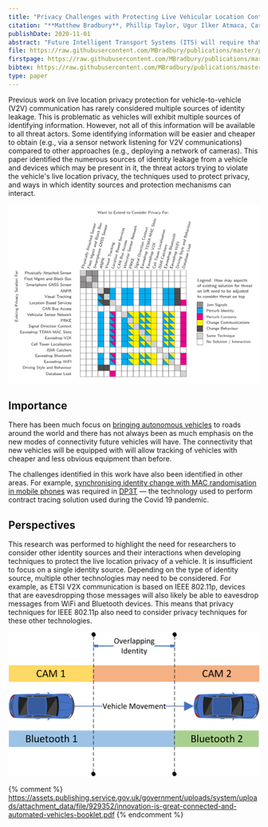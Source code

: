 ```yaml
---
title: "Privacy Challenges with Protecting Live Vehicular Location Context"
citation: "**Matthew Bradbury**, Phillip Taylor, Ugur Ilker Atmaca, Carsten Maple, and Nathan Griffiths. Privacy Challenges with Protecting Live Vehicular Location Context. *IEEE Access*, 8:207465–207484, 2020. [doi:10.1109/ACCESS.2020.3038533](https://doi.org/10.1109/ACCESS.2020.3038533)."
publishDate: 2020-11-01
abstract: "Future Intelligent Transport Systems (ITS) will require that vehicles are equipped with Dedicated Short Range Communications (DSRC). With these DSRC capabilities, new privacy threats are emerging that can be taken advantage of by threat actors with little experience and cheap components. However, the origins of these privacy threats are not limited to the vehicle and its communications, but extend to non-vehicular devices carried by the driver and passengers. A shortcoming of existing work is that it tends to focus on a specific aspect of privacy leakage when attempting to protect location privacy. In doing so, interactions between privacy threats are not considered. In this work, we investigate the privacy surface of a vehicle by considering the many different ways in which location privacy can be leaked. Following this, we identify techniques to protect privacy and that it is insufficient to provide location privacy against a single threat vector. A methodology to calculate the interactions of privacy preserving techniques is used to highlight the need to consider the wider threat landscape and for techniques to collaborate to ensure location privacy is provided against multiple sources of privacy threats where possible."
file: https://raw.githubusercontent.com/MBradbury/publications/master/papers/Access2020.pdf
firstpage: https://raw.githubusercontent.com/MBradbury/publications/master/firstpages/Access2020.svg
bibtex: https://raw.githubusercontent.com/MBradbury/publications/master/bibtex/Bradbury_2020_PrivacyChallengesProtecting.bib
type: paper
---
```


Previous work on live location privacy protection for vehicle-to-vehicle (V2V) communication has rarely considered multiple sources of identity leakage. This is problematic as vehicles will exhibit multiple sources of identifying information. However, not all of this information will be available to all threat actors. Some identifying information will be easier and cheaper to obtain (e.g., via a sensor network listening for V2V communications) compared to other approaches (e.g., deploying a network of cameras). This paper identified the numerous sources of identity leakage from a vehicle and devices which may be present in it, the threat actors trying to violate the vehicle's live location privacy, the techniques used to protect privacy, and ways in which identity sources and protection mechanisms can interact.

<!-- readmore -->

![Matrix of live location privacy threats and their relation to one another](/images/threat-overlap-matrix.svg)

## Importance

There has been much focus on [bringing autonomous vehicles](https://zenzic.io/content/uploads/2020/10/Zenzic_Roadmap_Report_v3.pdf) to roads around the world and there has not always been as much emphasis on the new modes of connectivity future vehicles will have. The connectivity that new vehicles will be equipped with will allow tracking of vehicles with cheaper and less obvious equipment than before.

The challenges identified in this work have also been identified in other areas. For example, [synchronising identity change with MAC randomisation in mobile phones](https://twitter.com/mikarv/status/1561622778645725185?s=12&t=wfqsVALyuFJpSigYvtYqSQ) was required in [DP3T](https://github.com/DP-3T/documents) &mdash; the technology used to perform contract tracing solution used during the Covid 19 pandemic.

## Perspectives

This research was performed to highlight the need for researchers to consider other identity sources and their interactions when developing techniques to protect the live location privacy of a vehicle. It is insufficient to focus on a single identity source. Depending on the type of identity source, multiple other technologies may need to be considered. For example, as ETSI V2X communication is based on IEEE 802.11p, devices that are eavesdropping those messages will also likely be able to eavesdrop messages from WiFi and Bluetooth devices. This means that privacy techniques for IEEE 802.11p also need to consider privacy techniques for these other technologies.

![An identity change can be linked if another devices does not synchronise the identity change](/images/OverlappingIdentity.svg)

{% comment %}
https://assets.publishing.service.gov.uk/government/uploads/system/uploads/attachment_data/file/929352/innovation-is-great-connected-and-automated-vehicles-booklet.pdf
{% endcomment %}
